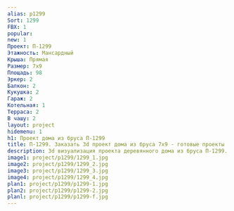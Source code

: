 ```yaml
---
alias: p1299
Sort: 1299
FBX: 1
popular: 
new: 1
Проект: П-1299
Этажность: Мансардный
Крыша: Прямая
Размер: 7х9
Площадь: 98
Эркер: 2
Балкон: 2
Кукушка: 2
Гараж: 2
Котельная: 1
Терраса: 2
В чашу: 2
layout: project
hidemenu: 1
h1: Проект дома из бруса П-1299
title: П-1299. Заказать 3d проект дома из бруса 7х9 - готовые проекты
description: 3d визуализация проекта деревянного дома из бруса П-1299. Площадь 98 м2, размер 7х9. Вы можете внести любые изменения в проект.
image1: project/p1299/1299_1.jpg
image2: project/p1299/1299_2.jpg
image3: project/p1299/1299_3.jpg
image4: project/p1299/1299_4.jpg
plan1: project/p1299/p1299-1.jpg
plan2: project/p1299/p1299-2.jpg
planl: project/p1299/p1299-f.jpg
---
```

